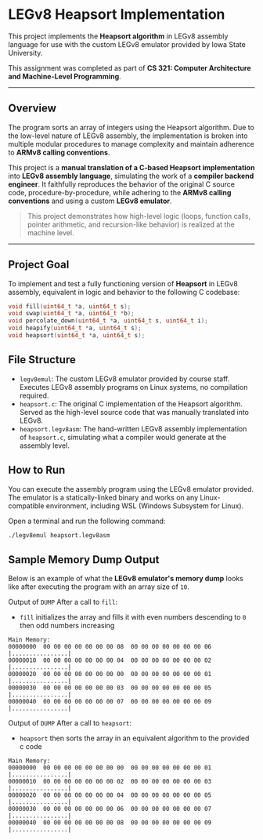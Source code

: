 # LEGv8 Heapsort Implementation

This project implements the **Heapsort algorithm** in LEGv8 assembly language for use with the custom LEGv8 emulator provided by Iowa State University.

This assignment was completed as part of **CS 321: Computer Architecture and Machine-Level Programming**.

---

## Overview

The program sorts an array of integers using the Heapsort algorithm. Due to the low-level nature of LEGv8 assembly, the implementation is broken into multiple modular procedures to manage complexity and maintain adherence to **ARMv8 calling conventions**.

This project is a **manual translation of a C-based Heapsort implementation** into **LEGv8 assembly language**, simulating the work of a **compiler backend engineer**. It faithfully reproduces the behavior of the original C source code, procedure-by-procedure, while adhering to the **ARMv8 calling conventions** and using a custom **LEGv8 emulator**.

> This project demonstrates how high-level logic (loops, function calls, pointer arithmetic, and recursion-like behavior) is realized at the machine level.

---

## Project Goal

To implement and test a fully functioning version of **Heapsort** in LEGv8 assembly, equivalent in logic and behavior to the following C codebase:

```c
void fill(uint64_t *a, uint64_t s);
void swap(uint64_t *a, uint64_t *b);
void percolate_down(uint64_t *a, uint64_t s, uint64_t i);
void heapify(uint64_t *a, uint64_t s);
void heapsort(uint64_t *a, uint64_t s);
```

## File Structure

- `legv8emul`: The custom LEGv8 emulator provided by course staff. Executes LEGv8 assembly programs on Linux systems, no compilation required.
- `heapsort.c`: The original C implementation of the Heapsort algorithm. Served as the high-level source code that was manually translated into LEGv8.
- `heapsort.legv8asm`: The hand-written LEGv8 assembly implementation of `heapsort.c`, simulating what a compiler would generate at the assembly level.

## How to Run

You can execute the assembly program using the LEGv8 emulator provided. The emulator is a statically-linked binary and works on any Linux-compatible environment, including WSL (Windows Subsystem for Linux).

Open a terminal and run the following command:

```bash
./legv8emul heapsort.legv8asm
```
## Sample Memory Dump Output

Below is an example of what the **LEGv8 emulator's memory dump** looks like after executing the program with an array size of `10`.

Output of `DUMP` After a call to `fill`:

- `fill` initializes the array and fills it with even numbers descending to `0` then odd numbers increasing

```
Main Memory:
00000000  00 00 00 00 00 00 00 08  00 00 00 00 00 00 00 06  |................|
00000010  00 00 00 00 00 00 00 04  00 00 00 00 00 00 00 02  |................|
00000020  00 00 00 00 00 00 00 00  00 00 00 00 00 00 00 01  |................|
00000030  00 00 00 00 00 00 00 03  00 00 00 00 00 00 00 05  |................|
00000040  00 00 00 00 00 00 00 07  00 00 00 00 00 00 00 09  |................|
```
Output of `DUMP` After a call to `heapsort`:

- `heapsort` then sorts the array in an equivalent algorithm to the provided c code

```
Main Memory:
00000000  00 00 00 00 00 00 00 00  00 00 00 00 00 00 00 01  |................|
00000010  00 00 00 00 00 00 00 02  00 00 00 00 00 00 00 03  |................|
00000020  00 00 00 00 00 00 00 04  00 00 00 00 00 00 00 05  |................|
00000030  00 00 00 00 00 00 00 06  00 00 00 00 00 00 00 07  |................|
00000040  00 00 00 00 00 00 00 08  00 00 00 00 00 00 00 09  |................|
```








